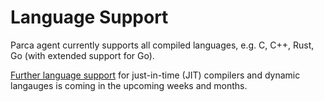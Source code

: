 # Language Support

Parca agent currently supports all compiled languages, e.g. C, C++, Rust, Go (with extended support for Go).


[Further language support](https://github.com/parca-dev/parca-agent/issues?q=is%3Aissue+is%3Aopen+label%3Afeature%2Flanguage-support) for just-in-time (JIT) compilers and dynamic langauges is coming in the upcoming weeks and months.
